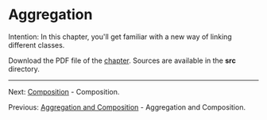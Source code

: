 # Aggregation

Intention: In this chapter, you'll get familiar with a new way of linking different classes.

Download the PDF file of the [chapter](chapter_30.pdf). Sources are available in the <b>src</b> directory. 


<hr>

Next: [Composition](chapter_31.md "Composition") - Composition.

Previous: [Aggregation and Composition](chapter_29.md "Aggregation and Composition") - Aggregation and Composition.